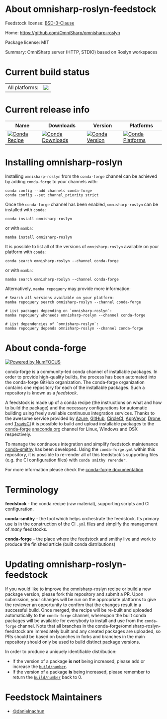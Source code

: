 About omnisharp-roslyn-feedstock
================================

Feedstock license: [BSD-3-Clause](https://github.com/conda-forge/omnisharp-roslyn-feedstock/blob/main/LICENSE.txt)

Home: https://github.com/OmniSharp/omnisharp-roslyn

Package license: MIT

Summary: OmniSharp server (HTTP, STDIO) based on Roslyn workspaces

Current build status
====================


<table><tr><td>All platforms:</td>
    <td>
      <a href="https://dev.azure.com/conda-forge/feedstock-builds/_build/latest?definitionId=22912&branchName=main">
        <img src="https://dev.azure.com/conda-forge/feedstock-builds/_apis/build/status/omnisharp-roslyn-feedstock?branchName=main">
      </a>
    </td>
  </tr>
</table>

Current release info
====================

| Name | Downloads | Version | Platforms |
| --- | --- | --- | --- |
| [![Conda Recipe](https://img.shields.io/badge/recipe-omnisharp--roslyn-green.svg)](https://anaconda.org/conda-forge/omnisharp-roslyn) | [![Conda Downloads](https://img.shields.io/conda/dn/conda-forge/omnisharp-roslyn.svg)](https://anaconda.org/conda-forge/omnisharp-roslyn) | [![Conda Version](https://img.shields.io/conda/vn/conda-forge/omnisharp-roslyn.svg)](https://anaconda.org/conda-forge/omnisharp-roslyn) | [![Conda Platforms](https://img.shields.io/conda/pn/conda-forge/omnisharp-roslyn.svg)](https://anaconda.org/conda-forge/omnisharp-roslyn) |

Installing omnisharp-roslyn
===========================

Installing `omnisharp-roslyn` from the `conda-forge` channel can be achieved by adding `conda-forge` to your channels with:

```
conda config --add channels conda-forge
conda config --set channel_priority strict
```

Once the `conda-forge` channel has been enabled, `omnisharp-roslyn` can be installed with `conda`:

```
conda install omnisharp-roslyn
```

or with `mamba`:

```
mamba install omnisharp-roslyn
```

It is possible to list all of the versions of `omnisharp-roslyn` available on your platform with `conda`:

```
conda search omnisharp-roslyn --channel conda-forge
```

or with `mamba`:

```
mamba search omnisharp-roslyn --channel conda-forge
```

Alternatively, `mamba repoquery` may provide more information:

```
# Search all versions available on your platform:
mamba repoquery search omnisharp-roslyn --channel conda-forge

# List packages depending on `omnisharp-roslyn`:
mamba repoquery whoneeds omnisharp-roslyn --channel conda-forge

# List dependencies of `omnisharp-roslyn`:
mamba repoquery depends omnisharp-roslyn --channel conda-forge
```


About conda-forge
=================

[![Powered by
NumFOCUS](https://img.shields.io/badge/powered%20by-NumFOCUS-orange.svg?style=flat&colorA=E1523D&colorB=007D8A)](https://numfocus.org)

conda-forge is a community-led conda channel of installable packages.
In order to provide high-quality builds, the process has been automated into the
conda-forge GitHub organization. The conda-forge organization contains one repository
for each of the installable packages. Such a repository is known as a *feedstock*.

A feedstock is made up of a conda recipe (the instructions on what and how to build
the package) and the necessary configurations for automatic building using freely
available continuous integration services. Thanks to the awesome service provided by
[Azure](https://azure.microsoft.com/en-us/services/devops/), [GitHub](https://github.com/),
[CircleCI](https://circleci.com/), [AppVeyor](https://www.appveyor.com/),
[Drone](https://cloud.drone.io/welcome), and [TravisCI](https://travis-ci.com/)
it is possible to build and upload installable packages to the
[conda-forge](https://anaconda.org/conda-forge) [anaconda.org](https://anaconda.org/)
channel for Linux, Windows and OSX respectively.

To manage the continuous integration and simplify feedstock maintenance
[conda-smithy](https://github.com/conda-forge/conda-smithy) has been developed.
Using the ``conda-forge.yml`` within this repository, it is possible to re-render all of
this feedstock's supporting files (e.g. the CI configuration files) with ``conda smithy rerender``.

For more information please check the [conda-forge documentation](https://conda-forge.org/docs/).

Terminology
===========

**feedstock** - the conda recipe (raw material), supporting scripts and CI configuration.

**conda-smithy** - the tool which helps orchestrate the feedstock.
                   Its primary use is in the construction of the CI ``.yml`` files
                   and simplify the management of *many* feedstocks.

**conda-forge** - the place where the feedstock and smithy live and work to
                  produce the finished article (built conda distributions)


Updating omnisharp-roslyn-feedstock
===================================

If you would like to improve the omnisharp-roslyn recipe or build a new
package version, please fork this repository and submit a PR. Upon submission,
your changes will be run on the appropriate platforms to give the reviewer an
opportunity to confirm that the changes result in a successful build. Once
merged, the recipe will be re-built and uploaded automatically to the
`conda-forge` channel, whereupon the built conda packages will be available for
everybody to install and use from the `conda-forge` channel.
Note that all branches in the conda-forge/omnisharp-roslyn-feedstock are
immediately built and any created packages are uploaded, so PRs should be based
on branches in forks and branches in the main repository should only be used to
build distinct package versions.

In order to produce a uniquely identifiable distribution:
 * If the version of a package **is not** being increased, please add or increase
   the [``build/number``](https://docs.conda.io/projects/conda-build/en/latest/resources/define-metadata.html#build-number-and-string).
 * If the version of a package **is** being increased, please remember to return
   the [``build/number``](https://docs.conda.io/projects/conda-build/en/latest/resources/define-metadata.html#build-number-and-string)
   back to 0.

Feedstock Maintainers
=====================

* [@danielnachun](https://github.com/danielnachun/)

